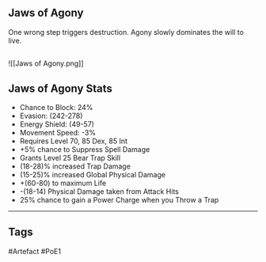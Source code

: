 ## Jaws of Agony
One wrong step triggers destruction.
Agony slowly dominates the will to live.
##
![[Jaws of Agony.png]]
## Jaws of Agony Stats
- Chance to Block: 24%
- Evasion: (242-278)
- Energy Shield: (49-57)
- Movement Speed: -3%
- Requires Level 70, 85 Dex, 85 Int
- +5% chance to Suppress Spell Damage
- Grants Level 25 Bear Trap Skill
- (18-28)% increased Trap Damage
- (15-25)% increased Global Physical Damage
- +(60-80) to maximum Life
- -(18-14) Physical Damage taken from Attack Hits
- 25% chance to gain a Power Charge when you Throw a Trap


---
## Tags
#Artefact
#PoE1